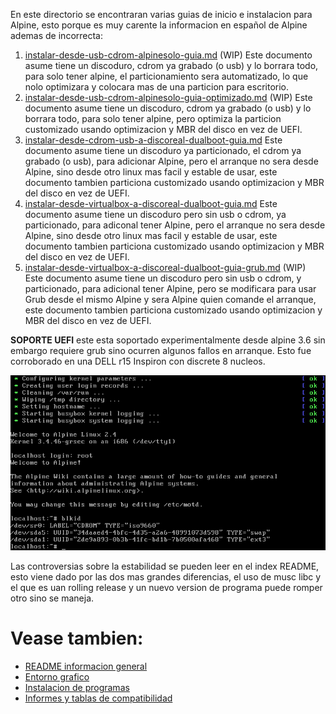 
En este directorio se encontraran varias guias de inicio e instalacion para Alpine, 
esto porque es muy carente la informacion en español de Alpine ademas de incorrecta:

1. [instalar-desde-usb-cdrom-alpinesolo-guia.md](instalar-desde-usb-cdrom-alpinesolo-guia.md) (WIP)
Este documento asume tiene un discoduro, cdrom ya grabado (o usb) y lo borrara todo, para solo tener alpine, 
el particionamiento sera automatizado, lo que nolo optimizara y colocara mas de una particion para escritorio.
2. [instalar-desde-usb-cdrom-alpinesolo-guia-optimizado.md](instalar-desde-usb-cdrom-alpinesolo-guia-optimizado.md) (WIP)
Este documento asume tiene un discoduro, cdrom ya grabado (o usb) y lo borrara todo, para solo tener alpine, 
pero optimiza la particion customizado usando optimizacion y MBR del disco en vez de UEFI.
3. [instalar-desde-cdrom-usb-a-discoreal-dualboot-guia.md](instalar-desde-cdrom-usb-a-discoreal-dualboot-guia.md)
Este documento asume tiene un discoduro ya particionado, el cdrom ya grabado (o usb), para adicionar Alpine, 
pero el arranque no sera desde Alpine, sino desde otro linux mas facil y estable de usar, 
este documento tambien particiona customizado usando optimizacion y MBR del disco en vez de UEFI.
4. [instalar-desde-virtualbox-a-discoreal-dualboot-guia.md](instalar-desde-virtualbox-a-discoreal-dualboot-guia.md)
Este documento asume tiene un discoduro pero sin usb o cdrom, ya particionado, para adiconal tener Alpine, 
pero el arranque no sera desde Alpine, sino desde otro linux mas facil y estable de usar, 
este documento tambien particiona customizado usando optimizacion y MBR del disco en vez de UEFI.
5. [instalar-desde-virtualbox-a-discoreal-dualboot-guia-grub.md](instalar-desde-virtualbox-a-discoreal-dualboot-guia-grub.md) (WIP)
Este documento asume tiene un discoduro pero sin usb o cdrom, y particionado, para adicional tener Alpine, 
pero se modificara para usar Grub desde el mismo Alpine y sera Alpine quien comande el arranque, 
este documento tambien particiona customizado usando optimizacion y MBR del disco en vez de UEFI.

**SOPORTE UEFI** este esta soportado experimentalmente desde alpine 3.6 sin embargo requiere grub 
sino ocurren algunos fallos en arranque. Esto fue corroborado en una DELL r15 Inspiron con discrete 8 nucleos.

![instalar-desde-virtualbox-a-discoreal-dualboot-screenshot-01.png](instalar-desde-virtualbox-a-discoreal-dualboot-screenshot-01.png)

Las controversias sobre la estabilidad se pueden leer en el index README, esto 
viene dado por las dos mas grandes diferencias, el uso de musc libc y el que 
es uan rolling release y un nuevo version de programa puede romper otro sino se maneja.

# Vease tambien:

* [README informacion general](../README.md)
* [Entorno grafico](../recetas/README-escritorios.md)
* [Instalacion de programas](../recetas/programas-esenciales-todo-en-uno.md)
* [Informes y tablas de compatibilidad](../informes/hardware-y-versiones-alpine-recomendados.md)

